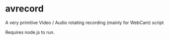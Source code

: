 # avrecord
A very primitive Video / Audio rotating recording (mainly for WebCam) script

Requires node.js to run.
